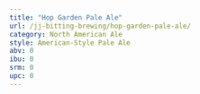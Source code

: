 ```yaml
---
title: "Hop Garden Pale Ale"
url: /jj-bitting-brewing/hop-garden-pale-ale/
category: North American Ale
style: American-Style Pale Ale
abv: 0
ibu: 0
srm: 0
upc: 0
---
```


